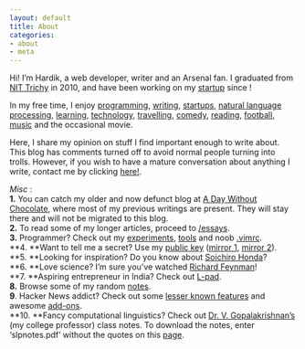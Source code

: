 ```yaml
---
layout: default
title: About
categories:
- about
- meta
---
```


Hi! I’m Hardik, a web developer, writer and an Arsenal fan. I graduated
from [NIT Trichy][] in 2010, and have been working on my [startup][]
since !

In my free time, I enjoy [programming][], [writing][],
[startups][], [natural language processing][],
[learning][], [technology][], [travelling][], [comedy][], [reading][],
[football][], [music][] and the occasional movie.

Here, I share my opinion on stuff I find important enough to write
about. This blog has comments turned off to avoid normal people turning
into trolls. However, if you wish to have a mature conversation about
anything I write, contact me by clicking [here!][].

*Misc* :   
**1.** You can catch my older and now defunct blog at [A Day Without
Chocolate][], where most of my previous writings are present. They will
stay there and will not be migrated to this blog.  
**2.** To read some of my longer articles, proceed to
[/essays][writing].  
**3.** Programmer? Check out my [experiments][], [tools][] and noob
[.vimrc][].  
**4. **Want to tell me a secret? Use my [public key][] ([mirror 1][],
[mirror 2][]).  
**5. **Looking for inspiration? Do you know about [Soichiro Honda][]?   
**6. **Love science? I’m sure you’ve watched [Richard Feynman][]!  
**7. **Aspiring entrepreneur in India? Check out [L-pad][].   
**8.** Browse some of my random [notes][].  
**9**. Hacker News addict? Check out some [lesser known features][] and
awesome [add-ons][].  
**10. **Fancy computational linguistics? Check out [Dr. V.
Gopalakrishnan’s][] (my college professor) class notes. To download the
notes, enter ‘slpnotes.pdf’ without the quotes on this [page][].


  [NIT Trichy]: http://nitt.edu
  [startup]: http://blog.hardikr.com/work
  [programming]: http://blog.hardikr.com/programming
  [writing]: http://blog.hardikr.com/essays
  [startups]: http://spojit.com
  [natural language processing]: http://en.wikipedia.org/wiki/Natural_language_processing
  [learning]: http://stackoverflow.com
  [technology]: http://news.ycombinator.com
  [travelling]: http://maps.google.com/maps/ms?ie=UTF&msa=0&msid=203734048420848874241.0004988a1e70de8130276
  [comedy]: http://www.youtube.com/watch?v=MeSSwKffj9o
  [reading]: http://flipkart.com/wishlist/hardikr
  [football]: http://arsenal.com
  [music]: http://www.thesixtyone.com/hardikr/
  [here!]: http://blog.hardikr.com/contact
  [A Day Without Chocolate]: http://hardik988.wordpress.com
  [experiments]: http://labs.hardikr.com
  [tools]: http://blog.hardikr.com/essays/tools.html
  [.vimrc]: https://github.com/hardikr/config/blob/master/.vimrc
  [public key]: http://pgp.mit.edu:11371/pks/lookup?op=get&search=0xBC8A1F7998F7C017
  [mirror 1]: https://keyserver2.pgp.com/vkd/DownloadKey.event?keyid=0xBC8A1F7998F7C017
  [mirror 2]: http://keyserver.ubuntu.com:11371/pks/lookup?op=get&search=0xBC8A1F7998F7C017
  [Soichiro Honda]: http://notes.hardikr.com/1
  [Richard Feynman]: http://www.youtube.com/results?search_query=richard+feynman&aq=f
  [L-pad]: http://lpad.in
  [notes]: http://blog.hardikr.com/notes/
  [lesser known features]: http://blog.hardikr.com/post/2685151146/hacker-news-features
  [add-ons]: https://spreadsheets.google.com/ccc?key=tCo5BIN61ciUkDjS2aLqjOA&hl=en&authkey=CIeUndcL#gid=0
  [Dr. V. Gopalakrishnan’s]: http://www.facebook.com/profile.php?id=744010138
  [page]: http://hardikr.com/dl/
